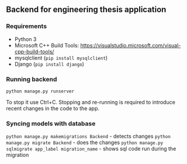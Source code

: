 ## Backend for engineering thesis application
### Requirements
- Python 3
- Microsoft C++ Build Tools: https://visualstudio.microsoft.com/visual-cpp-build-tools/
- mysqlclient (`pip install mysqlclient`)
- Django (`pip install django`)

### Running backend
`python manage.py runserver`

To stop it use Ctrl+C. Stopping and re-running is required to introduce recent changes in the code to the app.

### Syncing models with database
 `python manage.py makemigrations Backend` - detects changes
 `python manage.py migrate Backend` - does the changes
 `python manage.py sqlmigrate app_label migration_name` - shows sql code run during the migration